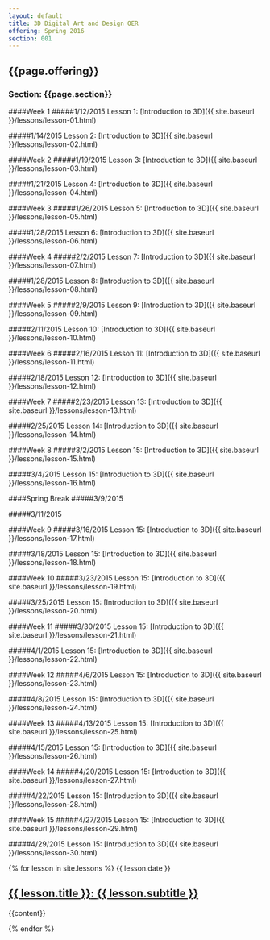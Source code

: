 ```yaml
---
layout: default
title: 3D Digital Art and Design OER
offering: Spring 2016
section: 001
---
```

<h2>{{page.offering}}</h2>
<h3>Section: {{page.section}}</h3>

####Week 1
#####1/12/2015
Lesson 1: [Introduction to 3D]({{ site.baseurl }}/lessons/lesson-01.html)

#####1/14/2015
Lesson 2: [Introduction to 3D]({{ site.baseurl }}/lessons/lesson-02.html)

####Week 2
#####1/19/2015
Lesson 3: [Introduction to 3D]({{ site.baseurl }}/lessons/lesson-03.html)

#####1/21/2015
Lesson 4: [Introduction to 3D]({{ site.baseurl }}/lessons/lesson-04.html)

####Week 3
#####1/26/2015
Lesson 5: [Introduction to 3D]({{ site.baseurl }}/lessons/lesson-05.html)

#####1/28/2015
Lesson 6: [Introduction to 3D]({{ site.baseurl }}/lessons/lesson-06.html)

####Week 4
#####2/2/2015
Lesson 7: [Introduction to 3D]({{ site.baseurl }}/lessons/lesson-07.html)

#####1/28/2015
Lesson 8: [Introduction to 3D]({{ site.baseurl }}/lessons/lesson-08.html)

####Week 5
#####2/9/2015
Lesson 9: [Introduction to 3D]({{ site.baseurl }}/lessons/lesson-09.html)

#####2/11/2015
Lesson 10: [Introduction to 3D]({{ site.baseurl }}/lessons/lesson-10.html)

####Week 6
#####2/16/2015
Lesson 11: [Introduction to 3D]({{ site.baseurl }}/lessons/lesson-11.html)

#####2/18/2015
Lesson 12: [Introduction to 3D]({{ site.baseurl }}/lessons/lesson-12.html)

####Week 7
#####2/23/2015
Lesson 13: [Introduction to 3D]({{ site.baseurl }}/lessons/lesson-13.html)

#####2/25/2015
Lesson 14: [Introduction to 3D]({{ site.baseurl }}/lessons/lesson-14.html)

####Week 8
#####3/2/2015
Lesson 15: [Introduction to 3D]({{ site.baseurl }}/lessons/lesson-15.html)

#####3/4/2015
Lesson 15: [Introduction to 3D]({{ site.baseurl }}/lessons/lesson-16.html)

####Spring Break
#####3/9/2015

#####3/11/2015

####Week 9
#####3/16/2015
Lesson 15: [Introduction to 3D]({{ site.baseurl }}/lessons/lesson-17.html)

#####3/18/2015
Lesson 15: [Introduction to 3D]({{ site.baseurl }}/lessons/lesson-18.html)

####Week 10
#####3/23/2015
Lesson 15: [Introduction to 3D]({{ site.baseurl }}/lessons/lesson-19.html)

#####3/25/2015
Lesson 15: [Introduction to 3D]({{ site.baseurl }}/lessons/lesson-20.html)

####Week 11
#####3/30/2015
Lesson 15: [Introduction to 3D]({{ site.baseurl }}/lessons/lesson-21.html)

#####4/1/2015
Lesson 15: [Introduction to 3D]({{ site.baseurl }}/lessons/lesson-22.html)

####Week 12
#####4/6/2015
Lesson 15: [Introduction to 3D]({{ site.baseurl }}/lessons/lesson-23.html)

#####4/8/2015
Lesson 15: [Introduction to 3D]({{ site.baseurl }}/lessons/lesson-24.html)

####Week 13
#####4/13/2015
Lesson 15: [Introduction to 3D]({{ site.baseurl }}/lessons/lesson-25.html)

#####4/15/2015
Lesson 15: [Introduction to 3D]({{ site.baseurl }}/lessons/lesson-26.html)

####Week 14
#####4/20/2015
Lesson 15: [Introduction to 3D]({{ site.baseurl }}/lessons/lesson-27.html)

#####4/22/2015
Lesson 15: [Introduction to 3D]({{ site.baseurl }}/lessons/lesson-28.html)

####Week 15
#####4/27/2015
Lesson 15: [Introduction to 3D]({{ site.baseurl }}/lessons/lesson-29.html)

#####4/29/2015
Lesson 15: [Introduction to 3D]({{ site.baseurl }}/lessons/lesson-30.html)

<div class="spring-2016">
    {% for lesson in site.lessons %}
       {{ lesson.date }}
       <h2><a href="{{ lesson.url | prepend: site.baseurl }}"><span class="lesson-title">{{ lesson.title }}</span>: <span class="lesson-subtitle">{{ lesson.subtitle }}</span></a></h2>
       <p>{{content}}</p>
    {% endfor %}
</div>
